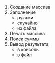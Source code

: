 1. Создание массива
2. Заполнение
   - руками
   - случайно
   - из файла
3. Печать массива
4. Поиск суммы
5. Вывод результата
   - в консоль
   - в файл